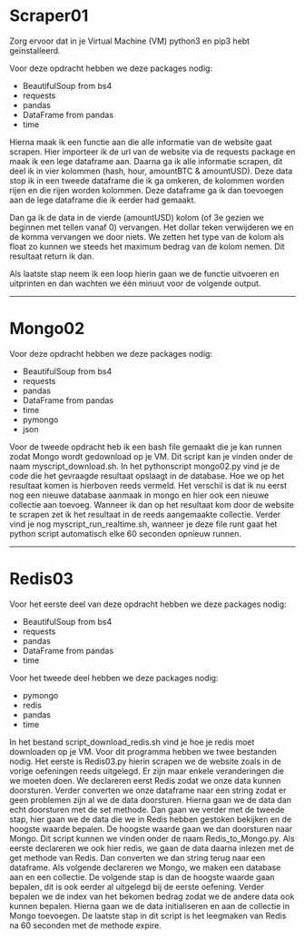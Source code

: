 # Scraper01

Zorg ervoor dat in je Virtual Machine (VM) python3 en pip3 hebt geïnstalleerd. 

Voor deze opdracht hebben we deze packages nodig:
- BeautifulSoup from bs4 
- requests
- pandas
- DataFrame from pandas
- time

Hierna maak ik een functie aan die alle informatie van de website gaat scrapen.
Hier importeer ik de url van de website via de requests package en maak ik een lege dataframe aan.
Daarna ga ik alle informatie scrapen, dit deel ik in vier kolommen (hash, hour, amountBTC & amountUSD). 
Deze data stop ik in een tweede dataframe die ik ga omkeren, de kolommen worden rijen en die rijen worden kolommen. Deze dataframe ga ik dan toevoegen aan de lege dataframe die ik eerder had gemaakt. 

Dan ga ik de data in de vierde (amountUSD) kolom (of 3e gezien we beginnen met tellen vanaf 0) vervangen. Het dollar teken verwijderen we en de komma vervangen we door niets. We zetten het type van de kolom als float zo kunnen we steeds het maximum bedrag van de kolom nemen. Dit resultaat return ik dan. 

Als laatste stap neem ik een loop hierin gaan we de functie uitvoeren en uitprinten en dan wachten we één minuut voor de volgende output. 

---------------------------------------------------------------------------------------------------------------------------------------------------------------------------------

# Mongo02

Voor deze opdracht hebben we deze packages nodig:
- BeautifulSoup from bs4
- requests
- pandas
- DataFrame from pandas
- time
- pymongo
- json

Voor de tweede opdracht heb ik een bash file gemaakt die je kan runnen zodat Mongo wordt gedownload op je VM. Dit script kan je vinden onder de naam myscript_download.sh. In het pythonscript mongo02.py vind je de code die het gevraagde resultaat opslaagt in de database. Hoe we op het resultaat komen is hierboven reeds vermeld. Het verschil is dat ik nu eerst nog een nieuwe database aanmaak in mongo en hier ook een nieuwe collectie aan toevoeg. Wanneer ik dan op het resultaat kom door de website te scrapen zet ik het resultaat in de reeds aangemaakte collectie. Verder vind je nog myscript_run_realtime.sh, wanneer je deze file runt gaat het python script automatisch elke 60 seconden opnieuw runnen.

---------------------------------------------------------------------------------------------------------------------------------------------------------------------------------

# Redis03

Voor het eerste deel van deze opdracht hebben we deze packages nodig:
- BeautifulSoup from bs4
- requests
- pandas
- DataFrame from pandas
- time

Voor het tweede deel hebben we deze packages nodig:
- pymongo
- redis
- pandas
- time

In het bestand script_download_redis.sh vind je hoe je redis moet downloaden op je VM. Voor dit programma hebben we twee bestanden nodig. Het eerste is Redis03.py hierin scrapen we de website zoals in de vorige oefeningen reeds uitgelegd. Er zijn maar enkele veranderingen die we moeten doen. We declareren eerst Redis zodat we onze data kunnen doorsturen. Verder converten we onze dataframe naar een string zodat er geen problemen zijn al we de data doorsturen. Hierna gaan we de data dan echt doorsturen met de set methode.
Dan gaan we verder met de tweede stap, hier gaan we de data die we in Redis hebben gestoken bekijken en de hoogste waarde bepalen. De hoogste waarde gaan we dan doorsturen naar Mongo. Dit script kunnen we vinden onder de naam Redis_to_Mongo.py. Als eerste declareren we ook hier redis, we gaan de data daarna inlezen met de get methode van Redis. Dan converten we dan string terug naar een dataframe. Als volgende declareren we Mongo, we maken een database aan en een collectie. De volgende stap is dan de hoogste waarde gaan bepalen, dit is ook eerder al uitgelegd bij de eerste oefening. Verder bepalen we de index van het bekomen bedrag zodat we de andere data ook kunnen bepalen. Hierna gaan we de data initialiseren en aan de collectie in Mongo toevoegen. De laatste stap in dit script is het leegmaken van Redis na 60 seconden met de methode expire.
